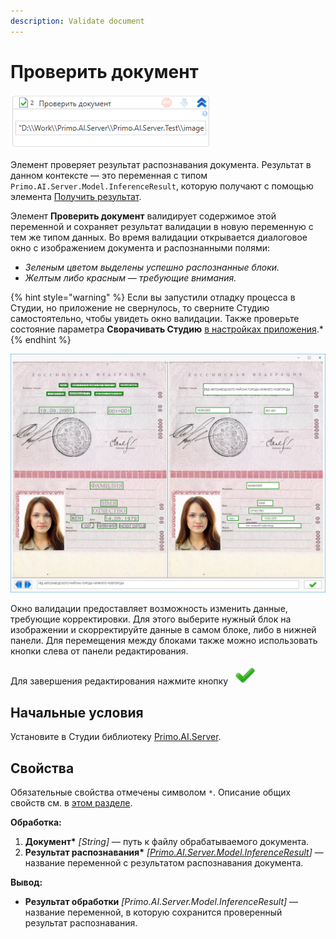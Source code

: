 ```yaml
---
description: Validate document
---
```


# Проверить документ

![](<../../../../.gitbook/assets1/windows_items/validate-doc.png>)

Элемент проверяет результат распознавания документа. Результат в данном контексте — это переменная с типом `Primo.AI.Server.Model.InferenceResult`, которую получают с помощью элемента [Получить результат](https://docs.primo-rpa.ru/primo-rpa/g_elements/el_extra/ai_server/getresult). 

Элемент **Проверить документ** валидирует содержимое этой переменной и сохраняет результат валидации в новую переменную с тем же типом данных. Во время валидации открывается диалоговое окно с изображением документа и распознанными полями:
* *Зеленым цветом выделены успешно распознанные блоки.*
* *Желтым либо красным — требующие внимания.*

{% hint style="warning" %}
Если вы запустили отладку процесса в Студии, но приложение не свернулось, то сверните Студию самостоятельно, чтобы увидеть окно валидации. Также проверьте состояние параметра **Сворачивать Студию** [в настройках приложения](https://docs.primo-rpa.ru/primo-rpa/primo-studio/settings#otladchik).*
{% endhint %}


![](<../../../../.gitbook/assets/image (18).png>)

Окно валидации предоставляет возможность изменить данные, требующие корректировки. Для этого выберите нужный блок на изображении и скорректируйте данные в самом блоке, либо в нижней панели. Для перемещения между блоками также можно использовать кнопки слева от панели редактирования.

Для завершения редактирования нажмите кнопку ![](<../../../../.gitbook/assets/image (148) (1) (2) (1) (1) (2) (1).png>)

## Начальные условия

Установите в Студии библиотеку [Primo.AI.Server](https://docs.primo-rpa.ru/primo-rpa/g_elements/el_extra/ai_server).


## Свойства
Обязательные свойства отмечены символом `*`. Описание общих свойств см. в [этом разделе](https://docs.primo-rpa.ru/primo-rpa/primo-studio/process/elements#svoistva-elementa).

**Обработка:**

1. **Документ\*** *[String]* — путь к файлу обрабатываемого документа.
1. **Результат распознавания\*** *[[Primo.AI.Server.Model.InferenceResult](https://docs.primo-rpa.ru/primo-rpa/g_elements/el_extra/ai_server/getresult#inferenceresult)]* — название переменной с результатом распознавания документа.

**Вывод:**

* **Результат обработки** *[Primo.AI.Server.Model.InferenceResult]* — название переменной, в которую сохранится проверенный результат распознавания.


